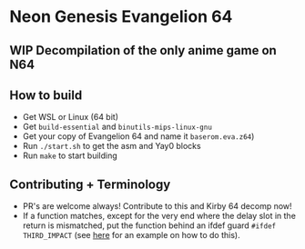 # Neon Genesis Evangelion 64
## WIP Decompilation of the only anime game on N64

## How to build
 - Get WSL or Linux (64 bit)
 - Get `build-essential` and `binutils-mips-linux-gnu`
 - Get your copy of Evangelion 64 and name it `baserom.eva.z64`)
 - Run `./start.sh` to get the asm and Yay0 blocks
 - Run `make` to start building

## Contributing + Terminology
 - PR's are welcome always! Contribute to this and Kirby 64 decomp now!
 - If a function matches, except for the very end where the delay slot in the return is mismatched, put the function behind an ifdef guard `#ifdef THIRD_IMPACT` (see [here](src/code_1D90.c) for an example on how to do this).